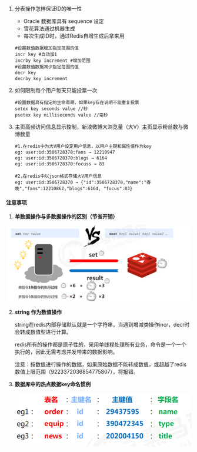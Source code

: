 1. 分表操作怎样保证ID的唯一性
   + Oracle 数据库具有 sequence 设定
   + 雪花算法通过机器生成
   + 每次生成ID时，通过Redis自增生成后拿来用

   ```
   #设置数值数据增加指定范围的值
   incr key #自动加1
   incrby key increment #增加范围
   #设置数值数据减少指定范围的值
   decr key
   decrby key increment
   ```

2. 如何限制每个用户每天只能投票一次

   ```
   #设置数据具有指定的生命周期，如果key存在说明不能重复投票
   setex key seconds value //秒
   psetex key milliseconds value //毫秒
   ```

3. 主页高频访问信息显示控制，新浪微博大浏览量（大V）主页显示粉丝数与微博数量

   ```
   #1.在redis中为大V用户设定用户信息，以用户主键和属性值作为key
   eg: user:id:3506728370:fans → 12210947
   eg: user:id:3506728370:blogs → 6164
   eg: user:id:3506728370:focuss → 83
   
   #2.在redis中以json格式存储大V用户信息
   eg: user:id:3506728370 → {"id":3506728370,"name":"春晚","fans":12210862,"blogs":6164, "focus":83}
   ```

####  注意事项

1. **单数据操作与多数据操作的区别（节省开销）**

![image-20200805212559394](img\image-20200805212559394.png)

2. **string 作为数值操作**

   string在redis内部存储默认就是一个字符串，当遇到增减类操作incr，decr时会转成数值型进行计算。

   redis所有的操作都是原子性的，采用单线程处理所有业务，命令是一个一个执行的，因此无需考虑并发带来的数据影响。

   注意：按数值进行操作的数据，如果原始数据不能转成数值，或超越了redis 数值上限范围（9223372036854775807），将报错。

3. **数据库中的热点数据key命名惯例**

   ![image-20200805215154736](img\image-20200805215154736.png)